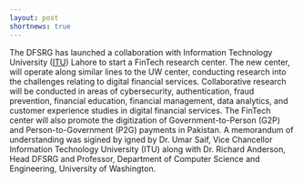 ```yaml
---
layout: post
shortnews: true
---
```

The DFSRG has launched a collaboration with Information Technology University ([ITU]) Lahore to start a FinTech research center.  The new center,  will operate along similar lines to the UW center, conducting research into the challenges relating to digital financial services.  Collaborative research will be conducted in areas of cybersecurity, authentication, fraud prevention, financial education, financial management, data analytics, and customer experience studies in digital financial services. The FinTech center will also promote the digitization of Government-to-Person (G2P) and Person-to-Government (P2G) payments in Pakistan.  A memorandum of understanding was sigined by igned by Dr. Umar Saif, Vice Chancellor Information Technology University (ITU) along with Dr. Richard Anderson, Head DFSRG and Professor, Department of Computer Science and Engineering, University of Washington. 

[itu]: http://itu.edu.pk/

